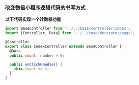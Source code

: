 ### 改变微信小程序逻辑代码的书写方式

**以下代码实现一个计数器功能**

````javascript
import BaseController from '../../base/controller/index';
import {Controller, Data} from '../../base/decorator/page';

@Controller
export class IndexController extends BaseController {
  @Data
  public count: number = 0;

  public onClickHandle() {
    this.count += 1;
  }
}
````
